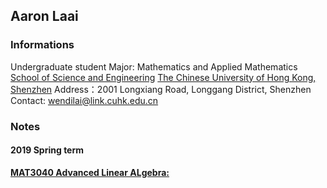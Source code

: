 ## Aaron Laai

### Informations
Undergraduate student
Major: Mathematics and Applied Mathematics 
[School of Science and Engineering](http://sse.cuhk.edu.cn/en) 
[The Chinese University of Hong Kong, Shenzhen](http://www.cuhk.edu.cn/en) 
Address：2001 Longxiang Road, Longgang District, Shenzhen 
Contact: wendilai@link.cuhk.edu.cn 


### Notes
#### 2019 Spring term
[**MAT3040 Advanced Linear ALgebra:**](https://github.com/AaronLaai/aaronlaai.github.io/raw/master/MAT3040_notes.pdf)


